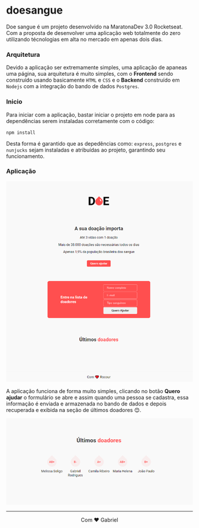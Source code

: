 # doesangue

Doe sangue é um projeto desenvolvido na MaratonaDev 3.0 Rocketseat.
Com a proposta de desenvolver uma aplicação web totalmente do zero utilizando técnologias em alta no mercado em apenas dois dias.

### Arquitetura

Devido a aplicação ser extremamente simples, uma aplicação de apaneas uma página, sua arquitetura é muito simples, com o **Frontend** sendo construído usando basicamente `HTML` e `CSS` e o **Backend** construído em `Nodejs` com a integração do bando de dados `Postgres`.

### Inicio

Para iniciar com a aplicação, bastar iniciar o projeto em node para as dependências serem instaladas corretamente com o código:

```npm
npm install
```

Desta forma é garantido que as depedências como: `express`, `postgres` e `nunjucks` sejam instaladas e atribuídas ao projeto, garantindo seu funcionamento.

### Aplicação

![](./img_README.png)

A aplicação funciona de forma muito simples, clicando no botão **Quero ajudar** o formulário se abre e assim quando uma pessoa se cadastra, essa informação é enviada e armazenada no bando de dados e depois recuperada e exibida na seção de últimos doadores 😊.

![](./img2_README.png)

---

<div style="text-align: center"> Com ❤ Gabriel  </div>
